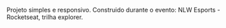 Projeto simples e responsivo.
Construido durante o evento: NLW Esports - Rocketseat, trilha explorer.
